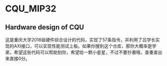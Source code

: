 # CQU_MIP32
## Hardware design of CQU
这是重庆大学2018级硬件综合设计的代码，实现了57条指令，并利用了吕学长实现的AXI接口，可以实现性能测试上板。如果你搜到这个仓库，那你大概率是学弟，希望这些代码可以帮助到你，希望给一颗小星星，不过不要抄袭哦，查重查出来直接0分。
